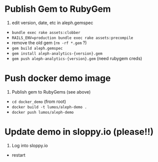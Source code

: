 
# Publish Gem to RubyGem

1. edit version, date, etc in aleph.gemspec
* `bundle exec rake assets:clobber`
* `RAILS_ENV=production bundle exec rake assets:precompile`
* remove the old gem (`rm -rf *.gem` ?)
* `gem build aleph.gemspec`
* `gem install aleph-analytics-{version}.gem`
* `gem push aleph-analytics-{version}.gem` (need rubygem creds)


# Push docker demo image

1. Publish gem to RubyGems (see above)
* `cd docker_demo` (from root)
* `docker build -t lumos/aleph-demo .`
* `docker push lumos/aleph-demo`


# Update demo in sloppy.io (please!!)

1. Log into sloppy.io
* restart

